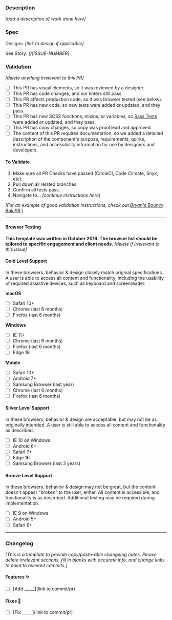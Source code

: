 ### Description

_[add a description of work done here]_

### Spec
Designs: _[link to design if applicable]_

See Story: _[/[ISSUE-NUMBER]_

### Validation
_[delete anything irrelevant to this PR]_

* [ ] This PR has visual elements, so it was reviewed by a designer.
* [ ] This PR has code changes, and our linters still pass.
* [ ] This PR affects production code, so it was browser tested (see below).
* [ ] This PR has new code, so new tests were added or updated, and they pass.
* [ ] This PR has new SCSS functions, mixins, or variables, so [Sass Tests](https://seesparkbox.com/foundry/how_and_why_we_unit_test_our_sass) were added or updated, and they pass.
* [ ] This PR has copy changes, so copy was proofread and approved.
* [ ] The content of this PR requires documentation, so we added a detailed description of the component's purpose, requirements, quirks, instructions, and accessibility information for use by designers and developers.

#### To Validate
  1. Make sure all PR Checks have passed (CircleCI, Code Climate, Snyk, etc).
  2. Pull down all related branches.
  3. Confirm all tests pass.
  4. Navigate to... _[continue instructions here]_  

  _[For an example of good validation instructions, check out [Bryan's Bouncy Ball PR](https://github.com/sparkbox/bouncy-ball/pull/56#issue-192153701).]_

---

#### Browser Testing
**This template was written in October 2019. The browser list should be tailored to specific engagement and client needs.**
_[delete if irrelevant to this issue]_

#### Gold Level Support

In these browsers, behavior & design closely match original specifications. A user is able to access all content and functionality, including the usability of required assistive devices, such as keyboard and screenreader.

**macOS**
* [ ] Safari 10+ 
* [ ] Chrome (last 6 months)
* [ ] Firefox (last 6 months)

**Windows**
* [ ] IE 11+
* [ ] Chrome (last 6 months)
* [ ] Firefox (last 6 months)
* [ ] Edge 18

**Mobile**

* [ ] Safari 10+
* [ ] Android 7+
* [ ] Samsung Browser (last year)
* [ ] Chrome (last 6 months)
* [ ] Firefox (last 6 months)

#### Silver Level Support

In these browsers, behavior & design are acceptable, but may not be as originally intended. A user is still able to access all content and functionality as described.

* [ ] IE 10 on Windows
* [ ] Android 6+
* [ ] Safari 7+
* [ ] Edge 16
* [ ] Samsung Browser (last 3 years)

#### Bronze Level Support

In these browsers, behavior & design may not be great, but the content doesn't appear "broken" to the user, either. All content is accessible, and functionality is as described. Additional testing may be required during implementation.

* [ ] IE 9 on Windows
* [ ] Android 5+
* [ ] Safari 6+

---

### Changelog

_[This is a template to provide copy/paste-able changelog notes. Please delete irrelevant sections, fill in blanks with accurate info, and change links to point to relevant commits.]_

#### Features ✨

* [ ] [Add _____](link to commit/pr)

#### Fixes 🚧

* [ ] [Fix _____](link to commit/pr)
